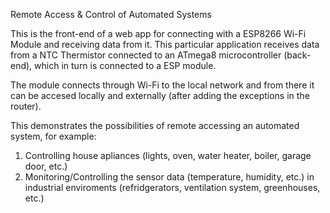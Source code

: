 Remote Access & Control of Automated Systems

This is the front-end of a web app for connecting with a ESP8266 Wi-Fi Module and receiving data from it.
This particular application receives data from a NTC Thermistor connected to an ATmega8 microcontroller (back-end), which in turn is connected to a ESP module.

The module connects through Wi-Fi to the local network and from there it can be accesed locally and externally (after adding the exceptions in the router).

This demonstrates the possibilities of remote accessing an automated system, for example:

1) Controlling house apliances (lights, oven, water heater, boiler, garage door, etc.)
2) Monitoring/Controlling the sensor data (temperature, humidity, etc.) in industrial enviroments (refridgerators, ventilation system, greenhouses, etc.)
